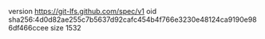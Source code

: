 version https://git-lfs.github.com/spec/v1
oid sha256:4d0d82ae255c7b5637d92cafc454b4f766e3230e48124ca9190e986df466ccee
size 1532
